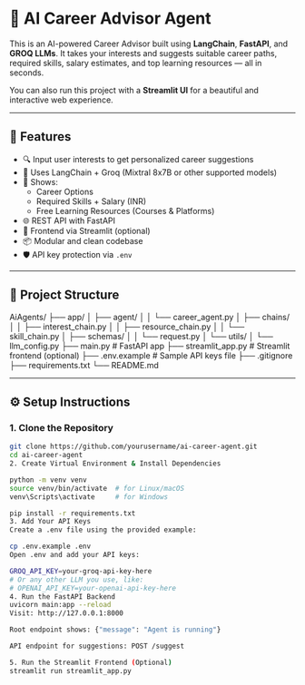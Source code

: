 # 🧠 AI Career Advisor Agent

This is an AI-powered Career Advisor built using **LangChain**, **FastAPI**, and **GROQ LLMs**. It takes your interests and suggests suitable career paths, required skills, salary estimates, and top learning resources — all in seconds.

You can also run this project with a **Streamlit UI** for a beautiful and interactive web experience.

---

## 🚀 Features

- 🔍 Input user interests to get personalized career suggestions
- 🧠 Uses LangChain + Groq (Mixtral 8x7B or other supported models)
- 💼 Shows:
  - Career Options
  - Required Skills + Salary (INR)
  - Free Learning Resources (Courses & Platforms)
- 🌐 REST API with FastAPI
- 🎨 Frontend via Streamlit (optional)
- 📦 Modular and clean codebase
- 🛡️ API key protection via `.env`

---

## 📁 Project Structure

AiAgents/
├── app/
│ ├── agent/
│ │ └── career_agent.py
│ ├── chains/
│ │ ├── interest_chain.py
│ │ ├── resource_chain.py
│ │ └── skill_chain.py
│ ├── schemas/
│ │ └── request.py
│ └── utils/
│ └── llm_config.py
├── main.py # FastAPI app
├── streamlit_app.py # Streamlit frontend (optional)
├── .env.example # Sample API keys file
├── .gitignore
├── requirements.txt
└── README.md

---

## ⚙️ Setup Instructions

### 1. Clone the Repository

```bash
git clone https://github.com/yourusername/ai-career-agent.git
cd ai-career-agent
2. Create Virtual Environment & Install Dependencies

python -m venv venv
source venv/bin/activate  # for Linux/macOS
venv\Scripts\activate     # for Windows

pip install -r requirements.txt
3. Add Your API Keys
Create a .env file using the provided example:

cp .env.example .env
Open .env and add your API keys:

GROQ_API_KEY=your-groq-api-key-here
# Or any other LLM you use, like:
# OPENAI_API_KEY=your-openai-api-key-here
4. Run the FastAPI Backend
uvicorn main:app --reload
Visit: http://127.0.0.1:8000

Root endpoint shows: {"message": "Agent is running"}

API endpoint for suggestions: POST /suggest

5. Run the Streamlit Frontend (Optional)
streamlit run streamlit_app.py